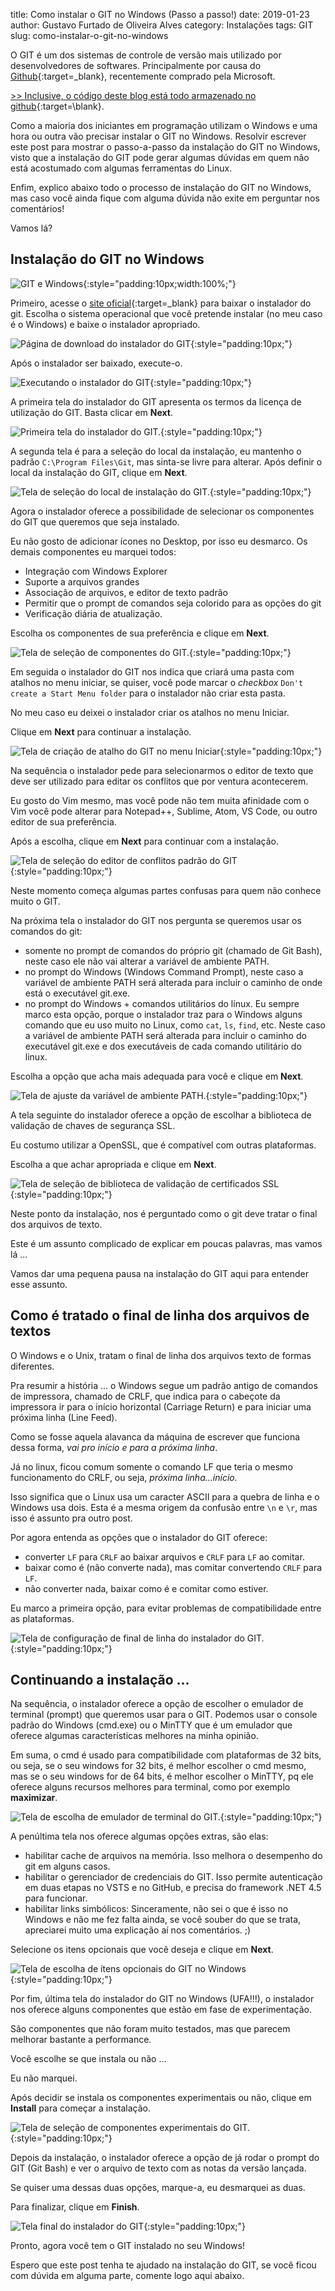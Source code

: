 title: Como instalar o GIT no Windows (Passo a passo!)
date: 2019-01-23
author: Gustavo Furtado de Oliveira Alves
category: Instalações
tags: GIT
slug: como-instalar-o-git-no-windows

O GIT é um dos sistemas de controle de versão mais utilizado por desenvolvedores de softwares.
Principalmente por causa do [Github](https://github.com){:target=\_blank}, recentemente comprado pela Microsoft.

[>> Inclusive, o código deste blog está todo armazenado no github](https://dicasdeprogramacao.com.br/migracao-do-blog-para-site-estatico/){:target=\blank}.

Como a maioria dos iniciantes em programação utilizam o Windows e uma hora ou outra vão precisar instalar o GIT no Windows.
Resolvir escrever este post para mostrar o passo-a-passo da instalação do GIT no Windows,
visto que a instalação do GIT pode gerar algumas dúvidas em quem não está acostumado com algumas ferramentas do Linux.

Enfim, explico abaixo todo o processo de instalação do GIT no Windows,
mas caso você ainda fique com alguma dúvida não exite em perguntar nos comentários!

Vamos lá?

## Instalação do GIT no Windows

![GIT e Windows](/images/como-instalar-o-git-no-windows/destaque.png){:style="padding:10px;width:100%;"}

Primeiro, acesse o [site oficial](https://git-scm.com/downloads){:target=\_blank} para baixar o instalador do git.
Escolha o sistema operacional que você pretende instalar (no meu caso é o Windows) e baixe o instalador apropriado.

![Página de download do instalador do GIT](/images/como-instalar-o-git-no-windows/site-download-git.png){:style="padding:10px;"}

Após o instalador ser baixado, execute-o.

![Executando o instalador do GIT](/images/como-instalar-o-git-no-windows/executando-o-instalador-do-git.png){:style="padding:10px;"}

A primeira tela do instalador do GIT apresenta os termos da licença de utilização do GIT.
Basta clicar em **Next**.

![Primeira tela do instalador do GIT.](/images/como-instalar-o-git-no-windows/instalador-git-01-termos.png){:style="padding:10px;"}

A segunda tela é para a seleção do local da instalação, eu mantenho o padrão `C:\Program Files\Git`, mas sinta-se livre para alterar.
Após definir o local da instalação do GIT, clique em **Next**.

![Tela de seleção do local de instalação do GIT.](/images/como-instalar-o-git-no-windows/instalador-git-02-local.png){:style="padding:10px;"}

Agora o instalador oferece a possibilidade de selecionar os componentes do GIT que queremos que seja instalado.

Eu não gosto de adicionar ícones no Desktop, por isso eu desmarco. Os demais componentes eu marquei todos:

- Integração com Windows Explorer
- Suporte a arquivos grandes
- Associação de arquivos, e editor de texto padrão
- Permitir que o prompt de comandos seja colorido para as opções do git
- Verificação diária de atualização.

Escolha os componentes de sua preferência e clique em **Next**.

![Tela de seleção de componentes do GIT.](/images/como-instalar-o-git-no-windows/instalador-git-03-componentes.png){:style="padding:10px;"}

Em seguida o instalador do GIT nos indica que criará uma pasta com atalhos no menu iniciar,
se quiser, você pode marcar o _checkbox_ `Don't create a Start Menu folder` para o instalador não criar esta pasta.

No meu caso eu deixei o instalador criar os atalhos no menu Iniciar.

Clique em **Next** para continuar a instalação.

![Tela de criação de atalho do GIT no menu Iniciar](/images/como-instalar-o-git-no-windows/instalador-git-04-atalho-iniciar.png){:style="padding:10px;"}

Na sequência o instalador pede para selecionarmos o editor de texto que deve ser utilizado para editar os conflitos que por ventura acontecerem.

Eu gosto do Vim mesmo, mas você pode não tem muita afinidade com o Vim
você pode alterar para Notepad++, Sublime, Atom, VS Code, ou outro editor de sua preferência.

Após a escolha, clique em **Next** para continuar com a instalação.

![Tela de seleção do editor de conflitos padrão do GIT](/images/como-instalar-o-git-no-windows/instalador-git-05-editor-de-conflitos.png){:style="padding:10px;"}

Neste momento começa algumas partes confusas para quem não conhece muito o GIT.

Na próxima tela o instalador do GIT nos pergunta se queremos usar os comandos do git:

- somente no prompt de comandos do próprio git (chamado de Git Bash), neste caso ele não vai alterar a variável de ambiente PATH.
- no prompt do Windows (Windows Command Prompt), neste caso a variável de ambiente PATH será alterada para incluir o caminho de onde está o executável git.exe.
- no prompt do Windows + comandos utilitários do línux.
Eu sempre marco esta opção, porque o instalador traz para o Windows alguns comando que eu uso muito no Linux,
como `cat`, `ls`, `find`, etc.
Neste caso a variável de ambiente PATH será alterada para incluir o caminho do executável git.exe e dos executáveis de cada comando utilitário do linux.

Escolha a opção que acha mais adequada para você e clique em **Next**.

![Tela de ajuste da variável de ambiente PATH.](/images/como-instalar-o-git-no-windows/instalador-git-05-comandos-linux.png){:style="padding:10px;"}

A tela seguinte do instalador oferece a opção de escolhar a biblioteca de validação de chaves de segurança SSL.

Eu costumo utilizar a OpenSSL, que é compatível com outras plataformas.

Escolha a que achar apropriada e clique em **Next**.

![Tela de seleção de biblioteca de validação de certificados SSL](/images/como-instalar-o-git-no-windows/instalador-git-06-biblioteca-ssl.png){:style="padding:10px;"}

Neste ponto da instalação, nos é perguntado como o git deve tratar o final dos arquivos de texto.

Este é um assunto complicado de explicar em poucas palavras, mas vamos lá ...

Vamos dar uma pequena pausa na instalação do GIT aqui para entender esse assunto.

## Como é tratado o final de linha dos arquivos de textos

O Windows e o Unix, tratam o final de linha dos arquivos texto de formas diferentes.

Pra resumir a história ...
o Windows segue um padrão antigo de comandos de impressora,
chamado de CRLF, que indica para o cabeçote da impressora ir para o início horizontal (Carriage Return)
e para iniciar uma próxima linha (Line Feed).

Como se fosse aquela alavanca da máquina de escrever que funciona dessa forma, _vai pro início e para a próxima linha_.

Já no linux, ficou comum somente o comando LF que teria o mesmo funcionamento do CRLF, ou seja, _próxima linha...início._

Isso significa que o Linux usa um caracter ASCII para a quebra de linha e o Windows usa dois.
Esta é a mesma origem da confusão entre `\n` e `\r`, mas isso é assunto pra outro post.

Por agora entenda as opções que o instalador do GIT oferece:

- converter `LF` para `CRLF` ao baixar arquivos e `CRLF` para `LF` ao comitar.
- baixar como é (não converte nada), mas comitar convertendo `CRLF` para `LF`.
- não converter nada, baixar como é e comitar como estiver.

Eu marco a primeira opção, para evitar problemas de compatibilidade entre as plataformas.

![Tela de configuração de final de linha do instalador do GIT.](/images/como-instalar-o-git-no-windows/instalador-git-07-caracter-de-final-de-linha.png){:style="padding:10px;"}

## Continuando a instalação ...

Na sequência, o instalador oferece a opção de escolher o emulador de terminal (prompt) que queremos usar para o GIT.
Podemos usar o console padrão do Windows (cmd.exe) ou o MinTTY que é um emulador que oferece algumas características melhores na minha opinião.

Em suma, o cmd é usado para compatibilidade com plataformas de 32 bits, ou seja, se o seu windows for 32 bits, é melhor escolher o cmd mesmo,
mas se o seu windows for de 64 bits, é melhor escolher o MinTTY, pq ele oferece alguns recursos melhores para terminal, como por exemplo **maximizar**.

![Tela de escolha de emulador de terminal do GIT.](/images/como-instalar-o-git-no-windows/instalador-git-08-emulador-de-terminal.png){:style="padding:10px;"}

A penúltima tela nos oferece algumas opções extras, são elas:

- habilitar cache de arquivos na memória. Isso melhora o desempenho do git em alguns casos.
- habilitar o gerenciador de credenciais do GIT.
Isso permite autenticação em duas etapas no VSTS e no GitHub, e precisa do framework .NET 4.5 para funcionar.
- habilitar links simbólicos: Sinceramente, não sei o que é isso no Windows e não me fez falta ainda,
se você souber do que se trata, apreciarei muito uma explicação aí nos comentários. ;)

Selecione os itens opcionais que você deseja e clique em **Next**.

![Tela de escolha de ítens opcionais do GIT no Windows](/images/como-instalar-o-git-no-windows/instalador-git-09-opcoes-extras.png){:style="padding:10px;"}

Por fim, última tela do instalador do GIT no Windows (UFA!!!),
o instalador nos oferece alguns componentes que estão em fase de experimentação.

São componentes que não foram muito testados, mas que parecem melhorar bastante a performance.

Você escolhe se que instala ou não ...

Eu não marquei.

Após decidir se instala os componentes experimentais ou não, clique em **Install** para começar a instalação.

![Tela de seleção de componentes experimentais do GIT.](/images/como-instalar-o-git-no-windows/instalador-git-10-componentes-experimentais.png){:style="padding:10px;"}

Depois da instalação, o instalador oferece a opção de já rodar o prompt do GIT (Git Bash)
e ver o arquivo de texto com as notas da versão lançada.

Se quiser uma dessas duas opções, marque-a, eu desmarquei as duas.

Para finalizar, clique em **Finish**.

![Tela final do instalador do GIT](/images/como-instalar-o-git-no-windows/instalador-git-11-finalizar-instalacao.png){:style="padding:10px;"}

Pronto, agora você tem o GIT instalado no seu Windows!

Espero que este post tenha te ajudado na instalação do GIT,
se você ficou com dúvida em alguma parte, comente logo aqui abaixo.